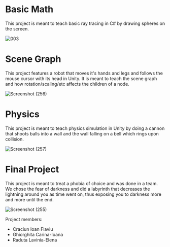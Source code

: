 # Basic Math
This project is meant to teach basic ray tracing in C# by drawing spheres on the screen.

![003](https://user-images.githubusercontent.com/56861796/154802032-306ceb7a-c9b1-4c41-9af3-9575d8c1af4e.png)


# Scene Graph
This project features a robot that moves it's hands and legs and follows the mouse cursor with its head in Unity. It is meant to teach the scene graph and how rotation/scaling/etc affects the children of a node.

![Screenshot (256)](https://user-images.githubusercontent.com/56861796/154802038-dbfdb498-7dd6-48e4-8a5b-14840e40195e.png)

# Physics
This project is meant to teach physics simulation in Unity by doing a cannon that shoots balls into a wall and the wall falling on a bell which rings upon collision.

![Screenshot (257)](https://user-images.githubusercontent.com/56861796/154802049-dae5e16b-4fc7-4e13-a16a-b649fffc6e25.png)

# Final Project
This project is meant to treat a phobia of choice and was done in a team. We chose the fear of darkness and did a labyrinth that decreases the lightning around you as time went on, thus exposing you to darkness more and more until the end.

![Screenshot (255)](https://user-images.githubusercontent.com/56861796/154802055-bd6bd321-44da-44ef-8700-063c4e6de476.png)

Project members:
* Craciun Ioan Flaviu
* Ghiorghita Carina-Ioana
* Raduta Lavinia-Elena
